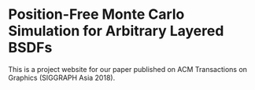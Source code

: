 # Position-Free Monte Carlo Simulation for Arbitrary Layered BSDFs

This is a project website for our paper published on ACM Transactions on Graphics (SIGGRAPH Asia 2018).
